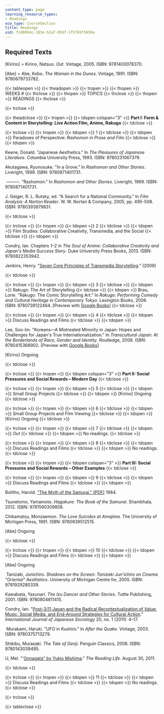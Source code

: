 ```yaml
---
content_type: page
learning_resource_types:
- Readings
ocw_type: CourseSection
title: Readings
uid: fc80854c-183e-52a7-05bf-1f5765f5658a
---
```


Required Texts
--------------

\[Kirino\] = Kirino, Natsuo. _Out_. Vintage, 2005. ISBN: 9781400078370.

\[Abe\] = Abe, Kobo. _The Woman in the Dunes_. Vintage, 1991. ISBN: 9780679733782.

{{< tableopen >}}
{{< theadopen >}}
{{< tropen >}}
{{< thopen >}}
WEEKS #
{{< thclose >}}
{{< thopen >}}
TOPICS
{{< thclose >}}
{{< thopen >}}
READINGS
{{< thclose >}}

{{< trclose >}}

{{< theadclose >}}
{{< tropen >}}
{{< tdopen colspan="3" >}}
**Part I: Form & Content in Storytelling: Live Action Film, Anime, Rakugo**
{{< tdclose >}}

{{< trclose >}}
{{< tropen >}}
{{< tdopen >}}
1
{{< tdclose >}}
{{< tdopen >}}
Paradoxes of Perspective: _Rashomon in Prose and Film_
{{< tdclose >}}
{{< tdopen >}}


Keene, Donald. "Japanese Aesthetics." In _The Pleasures of Japanese Literature_. Columbia University Press, 1993. ISBN: 9780231067379.

Akutagawa, Ryunosuke. "In a Grove." In _Rashomon and Other Stories_. Liveright, 1999. ISBN: 9780871401731.

 ———. "Rashomon." In _Rashomon and Other Stories_. Liveright, 1999. ISBN: 9780871401731.

J. Geiger, R. L. Rutsky, ed. "A Search for a National Community." In _Film Analysis: A Norton Reader_. W. W. Nortan & Company, 2005, pp. 495-508. ISBN: 9780393979831.


{{< tdclose >}}

{{< trclose >}}
{{< tropen >}}
{{< tdopen >}}
2
{{< tdclose >}}
{{< tdopen >}}
Film Studies: Collaborative Creativity, Transmedia, and the Social
{{< tdclose >}}
{{< tdopen >}}


Condry, Ian. Chapters 1–2 in _The Soul of Anime: Collaborative Creativity and Japan's Media Success Story_. Duke University Press Books, 2013. ISBN: 9780822353942. 

Jenkins, Henry. "[Seven Core Principles of Transmedia Storytelling](http://henryjenkins.org/2009/12/the_revenge_of_the_origami_uni.html)." (2009)


{{< tdclose >}}

{{< trclose >}}
{{< tropen >}}
{{< tdopen >}}
3
{{< tdclose >}}
{{< tdopen >}}
Rakugo: The Art of Storytelling
{{< tdclose >}}
{{< tdopen >}}
Brau, Lorie. "Rakugo: The Comic Storytelling Art." In _Rakugo: Performing Comedy and Cultural Heritage in Contemporary Tokyo_. Lexington Books, 2008. ISBN: 9780739122464. \[Preview with [Google Books](http://books.google.com/books?id=TUJ7AAAAQBAJ&pg=PAfrontcover)\]
{{< tdclose >}}

{{< trclose >}}
{{< tropen >}}
{{< tdopen >}}
4
{{< tdclose >}}
{{< tdopen >}}
Discuss Readings and Films
{{< tdclose >}}
{{< tdopen >}}


Lee, Soo-Im. "Koreans—A Mistreated Minority in Japan: Hopes and Challenges for Japan's True Internationalization." In _Transcultural Japan: At the Borderlands of Race, Gender and Identity_. Routledge, 2008. ISBN: 9780415368902. \[Preview with [Google Books](http://books.google.com/books?id=ZgWAAgAAQBAJ&pg=PAfrontcover)\]

\[Kirino\] Ongoing


{{< tdclose >}}

{{< trclose >}}
{{< tropen >}}
{{< tdopen colspan="3" >}}
**Part II: Social Pressures and Social Rewards – Modern Day**
{{< tdclose >}}

{{< trclose >}}
{{< tropen >}}
{{< tdopen >}}
5
{{< tdclose >}}
{{< tdopen >}}
Small Group Projects
{{< tdclose >}}
{{< tdopen >}}
\[Kirino\] Ongoing
{{< tdclose >}}

{{< trclose >}}
{{< tropen >}}
{{< tdopen >}}
6
{{< tdclose >}}
{{< tdopen >}}
Small Group Projects and Film Viewing
{{< tdclose >}}
{{< tdopen >}}
\[Kirino\] Ongoing
{{< tdclose >}}

{{< trclose >}}
{{< tropen >}}
{{< tdopen >}}
7
{{< tdclose >}}
{{< tdopen >}}
_Out_
{{< tdclose >}}
{{< tdopen >}}
No readings.
{{< tdclose >}}

{{< trclose >}}
{{< tropen >}}
{{< tdopen >}}
8
{{< tdclose >}}
{{< tdopen >}}
Discuss Readings and Films
{{< tdclose >}}
{{< tdopen >}}
No readings.
{{< tdclose >}}

{{< trclose >}}
{{< tropen >}}
{{< tdopen colspan="3" >}}
**Part III: Social Pressures and Social Rewards – Other Examples**
{{< tdclose >}}

{{< trclose >}}
{{< tropen >}}
{{< tdopen >}}
9
{{< tdclose >}}
{{< tdopen >}}
Discuss Readings and Films
{{< tdclose >}}
{{< tdopen >}}


Bolitho, Harold. ["The Myth of the Samurai." (PDF)](https://alexy.asian.lsa.umich.edu/courses/readings/Bolitho_Myth%20of%20the%20Samurai.pdf) 1984.

Tsunetomo, Yamamoto. _Hagakure: The Book of the Samurai_. Shambhala, 2012. ISBN: 9781590309858.

Chikamatsu, Monzaemon. _The Love Suicides at Amajima_. The University of Michigan Press, 1991. ISBN: 9780939512515.

\[Abe\] Ongoing


{{< tdclose >}}

{{< trclose >}}
{{< tropen >}}
{{< tdopen >}}
10
{{< tdclose >}}
{{< tdopen >}}
Discuss Readings and Films
{{< tdclose >}}
{{< tdopen >}}


\[Abe\] Ongoing

 Tanizaki, Junichiro. _Shadows on the Screen: Tanizaki Jun'ichiro on Cinema "Oriental" Aesthetics_. University of Michigan Centre for, 2005. ISBN: 9781929280339. 

Kawabata, Yasunari. _The Izu Dancer and Other Stories_. Tuttle Publishing, 2001. ISBN: 9780804811415.

Condry, Ian. "[Post-3/11 Japan and the Radical Recontextualization of Value: Music, Social Media, and End-Around Strategies for Cultural Action](http://dx.doi.org/10.1111/j.1475-6781.2011.01144.x)." _International Journal of Japanese Sociology_ 20, no. 1 (2011): 4–17.

 Murakami, Haruki. "UFO in Kushiro." In _After the Quake_. Vintage, 2003. ISBN: 9780375713279.

Shikibu, Murasaki. _The Tale of Genji_. Penguin Classics, 2006. ISBN: 9780143039495.

U, Mel. "'[Onnagata" by Yukio Mishima](http://rereadinglives.blogspot.in/2011/08/onnagata-by-yukio-mishima.html)." _The Reading Life_. August 30, 2011.


{{< tdclose >}}

{{< trclose >}}
{{< tropen >}}
{{< tdopen >}}
11
{{< tdclose >}}
{{< tdopen >}}
Discuss Readings and Films
{{< tdclose >}}
{{< tdopen >}}
No readings.
{{< tdclose >}}

{{< trclose >}}

{{< tableclose >}}